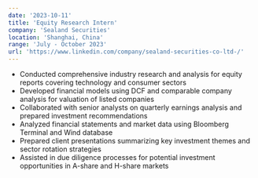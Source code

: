 ```yaml
---
date: '2023-10-11'
title: 'Equity Research Intern'
company: 'Sealand Securities'
location: 'Shanghai, China'
range: 'July - October 2023'
url: 'https://www.linkedin.com/company/sealand-securities-co-ltd-/'
---
```


- Conducted comprehensive industry research and analysis for equity reports covering technology and consumer sectors
- Developed financial models using DCF and comparable company analysis for valuation of listed companies
- Collaborated with senior analysts on quarterly earnings analysis and prepared investment recommendations
- Analyzed financial statements and market data using Bloomberg Terminal and Wind database
- Prepared client presentations summarizing key investment themes and sector rotation strategies
- Assisted in due diligence processes for potential investment opportunities in A-share and H-share markets